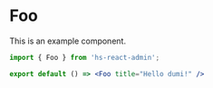 # Foo

This is an example component.

```jsx
import { Foo } from 'hs-react-admin';

export default () => <Foo title="Hello dumi!" />
```
